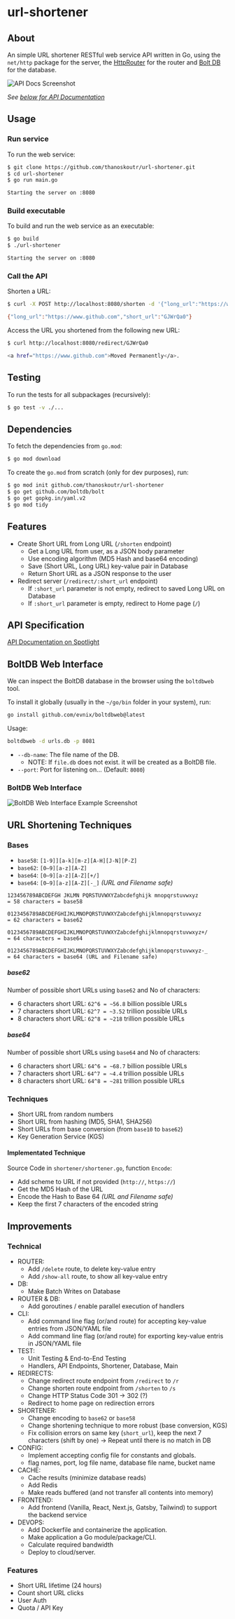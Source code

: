 # url-shortener

## About

An simple URL shortener RESTful web service API written in Go, using the `net/http` package for the server, the [HttpRouter](https://github.com/julienschmidt/httprouter) for the router and [Bolt DB](https://github.com/boltdb/bolt) for the database.

![API Docs Screenshot](images/api-docs.png)

_See [below for API Documentation](#api-specification)_

## Usage

### Run service

To run the web service:

```bash
$ git clone https://github.com/thanoskoutr/url-shortener.git
$ cd url-shortener
$ go run main.go

Starting the server on :8080
```

### Build executable

To build and run the web service as an executable:

```bash
$ go build
$ ./url-shortener

Starting the server on :8080
```

### Call the API

Shorten a URL:

```bash
$ curl -X POST http://localhost:8080/shorten -d '{"long_url":"https://www.github.com"}'

{"long_url":"https://www.github.com","short_url":"GJWrQa0"}
```

Access the URL you shortened from the following new URL:

```bash
$ curl http://localhost:8080/redirect/GJWrQa0

<a href="https://www.github.com">Moved Permanently</a>.
```

## Testing

To run the tests for all subpackages (recursively):

```bash
$ go test -v ./...
```

## Dependencies

To fetch the dependencies from `go.mod`:

```bash
$ go mod download
```

To create the `go.mod` from scratch (only for dev purposes), run:

```bash
$ go mod init github.com/thanoskoutr/url-shortener
$ go get github.com/boltdb/bolt
$ go get gopkg.in/yaml.v2
$ go mod tidy
```

## Features

- Create Short URL from Long URL (`/shorten` endpoint)
  - Get a Long URL from user, as a JSON body parameter
  - Use encoding algorithm (MD5 Hash and base64 encoding)
  - Save (Short URL, Long URL) key-value pair in Database
  - Return Short URL as a JSON response to the user
- Redirect server (`/redirect/:short_url` endpoint)
  - If `:short_url` parameter is not empty, redirect to saved Long URL on Database
  - If `:short_url` parameter is empty, redirect to Home page (`/`)

## API Specification

[API Documentation on Spotlight](https://thanoskoutr.stoplight.io/docs/url-shortener/)

## BoltDB Web Interface

We can inspect the BoltDB database in the browser using the `boltdbweb` tool.

To install it globally (usually in the `~/go/bin` folder in your system), run:

```bash
go install github.com/evnix/boltdbweb@latest
```

Usage:

```bash
boltdbweb -d urls.db -p 8081
```

- `--db-name`: The file name of the DB.
  - NOTE: If `file.db` does not exist. it will be created as a BoltDB file.
- `--port`: Port for listening on... (Default: `8080`)

### BoltDB Web Interface

![BoltDB Web Interface Example Screenshot](images/boltdb-web.png)

## URL Shortening Techniques

### Bases

- `base58`: `[1-9]][a-k][m-z][A-H][J-N][P-Z]`
- `base62`: `[0–9][a-z][A-Z]`
- `base64`: `[0–9][a-z][A-Z][+/]`
- `base64`: `[0–9][a-z][A-Z][-_]` _(URL and Filename safe)_

```
123456789ABCDEFGH JKLMN PQRSTUVWXYZabcdefghijk mnopqrstuvwxyz
= 58 characters = base58

0123456789ABCDEFGHIJKLMNOPQRSTUVWXYZabcdefghijklmnopqrstuvwxyz
= 62 characters = base62

0123456789ABCDEFGHIJKLMNOPQRSTUVWXYZabcdefghijklmnopqrstuvwxyz+/
= 64 characters = base64

0123456789ABCDEFGHIJKLMNOPQRSTUVWXYZabcdefghijklmnopqrstuvwxyz-_
= 64 characters = base64 (URL and Filename safe)
```

##### base62

Number of possible short URLs using `base62` and No of characters:

- 6 characters short URL: `62^6 = ~56.8` billion possible URLs
- 7 characters short URL: `62^7 = ~3.52` trillion possible URLs
- 8 characters short URL: `62^8 = ~218` trillion possible URLs

##### base64

Number of possible short URLs using `base64` and No of characters:

- 6 characters short URL: `64^6 = ~68.7` billion possible URLs
- 7 characters short URL: `64^7 = ~4.4` trillion possible URLs
- 8 characters short URL: `64^8 = ~281` trillion possible URLs

### Techniques

- Short URL from random numbers
- Short URL from hashing (MD5, SHA1, SHA256)
- Short URLs from base conversion (from `base10` to `base62`)
- Key Generation Service (KGS)

#### Implementated Technique

Source Code in `shortener/shortener.go`, function `Encode`:

- Add scheme to URL if not provided (`http://`, `https://`)
- Get the MD5 Hash of the URL
- Encode the Hash to Base 64 _(URL and Filename safe)_
- Keep the first 7 characters of the encoded string

## Improvements

### Technical

- ROUTER:
  - Add `/delete` route, to delete key-value entry
  - Add `/show-all` route, to show all key-value entry
- DB:
  - Make Batch Writes on Database
- ROUTER & DB:
  - Add goroutines / enable parallel execution of handlers
- CLI:
  - Add command line flag (or/and route) for accepting key-value entries from JSON/YAML file
  - Add command line flag (or/and route) for exporting key-value entris in JSON/YAML file
- TEST:
  - Unit Testing & End-to-End Testing
  - Handlers, API Endpoints, Shortener, Database, Main
- REDIRECTS:
  - Change redirect route endpoint from `/redirect` to `/r`
  - Change shorten route endpoint from `/shorten` to `/s`
  - Change HTTP Status Code 301 -> 302 (?)
  - Redirect to home page on redirection errors
- SHORTENER:
  - Change encoding to `base62` or `base58`
  - Change shortening technique to more robust (base conversion, KGS)
  - Fix collision errors on same key (`short_url`), keep the next 7 characters (shift by one) -> Repeat until there is no match in DB
- CONFIG:
  - Implement accepting config file for constants and globals.
  - flag names, port, log file name, database file name, bucket name
- CACHE:
  - Cache results (minimize database reads)
  - Add Redis
  - Make reads buffered (and not transfer all contents into memory)
- FRONTEND:
  - Add frontend (Vanilla, React, Next.js, Gatsby, Tailwind) to support the backend service
- DEVOPS:
  - Add Dockerfile and containerize the application.
  - Make application a Go module/package/CLI.
  - Calculate required bandwidth
  - Deploy to cloud/server.

### Features

- Short URL lifetime (24 hours)
- Count short URL clicks
- User Auth
- Quota / API Key
